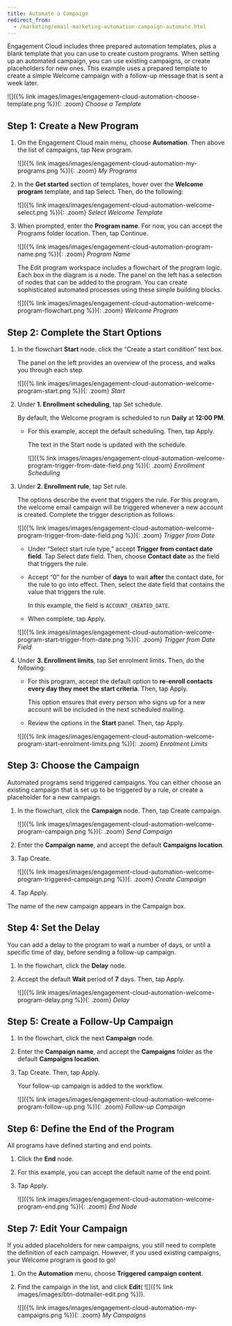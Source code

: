 ```yaml
---
title: Automate a Campaign
redirect_from: 
  - /marketing/email-marketing-automation-campaign-automate.html
---
```


Engagement Cloud includes three prepared automation templates, plus a blank template that you can use to create custom programs. When setting up an automated campaign, you can use existing campaigns, or create placeholders for new ones. This example uses a prepared template to create a simple Welcome campaign with a follow-up message that is sent a week later.

![]({% link images/images/engagement-cloud-automation-choose-template.png %}){: .zoom}
*Choose a Template*

## Step 1: Create a New Program

1. On the Engagement Cloud main menu, choose **Automation**. Then above the list of campaigns, tap <span class="btn">New program</span>.

    ![]({% link images/images/engagement-cloud-automation-my-programs.png %}){: .zoom}
    *My Programs*

1. In the **Get started** section of templates, hover over the **Welcome program** template, and tap <span class="btn">Select</span>. Then, do the following:

    ![]({% link images/images/engagement-cloud-automation-welcome-select.png %}){: .zoom}
    *Select Welcome Template*

1. When prompted, enter the **Program name**. For now, you can accept the Programs folder location. Then, tap <span class="btn">Continue</span>.

    ![]({% link images/images/engagement-cloud-automation-program-name.png %}){: .zoom}
    *Program Name*

    The Edit program workspace includes a flowchart of the program logic. Each box in the diagram is a node. The panel on the left has a selection of nodes that can be added to the program. You can create sophisticated automated processes using these simple building blocks.

    ![]({% link images/images/engagement-cloud-automation-welcome-program-flowchart.png %}){: .zoom}
    *Welcome Program*

## Step 2: Complete the Start Options

1. In the flowchart **Start** node. click the “Create a start condition” text box.

    The panel on the left provides an overview of the process, and walks you through each step.

    ![]({% link images/images/engagement-cloud-automation-welcome-program-start.png %}){: .zoom}
    *Start*

1. Under **1. Enrollment scheduling**, tap <span class="btn">Set schedule</span>.

    By default, the Welcome program is scheduled to run **Daily** at **12:00 PM**.

    * For this example, accept the default scheduling. Then, tap <span class="btn">Apply</span>.

        The text in the Start node is updated with the schedule.

        ![]({% link images/images/engagement-cloud-automation-welcome-program-trigger-from-date-field.png %}){: .zoom}
        *Enrollment Scheduling*

1. Under **2. Enrollment rule**, tap <span class="btn">Set rule</span>.

    The options describe the event that triggers the rule. For this program, the welcome email campaign will be triggered whenever a new account is created. Complete the trigger description as follows:

    ![]({% link images/images/engagement-cloud-automation-welcome-program-trigger-from-date-field.png %}){: .zoom}
    *Trigger from Date*

    * Under “Select start rule type,” accept **Trigger from contact date field**. Tap <span class="btn">Select date field</span>. Then, choose **Contact date** as the field that triggers the rule.

    * Accept “0” for the number of **days** to wait **after** the contact date, for the rule to go into effect. Then, select the date field that contains the value that triggers the rule.

        In this example, the field is `ACCOUNT_CREATED_DATE`.

    * When complete, tap <span class="btn">Apply</span>.

    ![]({% link images/images/engagement-cloud-automation-welcome-program-start-trigger-from-date.png %}){: .zoom}
    *Trigger from Date Field*

1. Under **3. Enrollment limits**, tap <span class="btn">Set enrolment limits</span>. Then, do the following:

    * For this program, accept the default option to **re-enroll contacts every day they meet the start criteria**. Then, tap <span class="btn">Apply</span>.

        This option ensures that every person who signs up for a new account will be included in the next scheduled mailing.

    * Review the options in the **Start** panel. Then, tap <span class="btn">Apply</span>.

    ![]({% link images/images/engagement-cloud-automation-welcome-program-start-enrolment-limits.png %}){: .zoom}
    *Enrolment Limits*

## Step 3: Choose the Campaign

Automated programs send triggered campaigns. You can either choose an existing campaign that is set up to be triggered by a rule, or create a placeholder for a new campaign.

1. In the flowchart, click the **Campaign** node. Then, tap <span class="btn">Create campaign</span>.

    ![]({% link images/images/engagement-cloud-automation-welcome-program-campaign.png %}){: .zoom}
    *Send Campaign*

1. Enter the **Campaign name**, and accept the default **Campaigns location**.

1. Tap <span class="btn">Create</span>.

    ![]({% link images/images/engagement-cloud-automation-welcome-program-triggered-campaign.png %}){: .zoom}
    *Create Campaign*

1. Tap <span class="btn">Apply</span>.

The name of the new campaign appears in the Campaign box.

## Step 4: Set the Delay

You can add a delay to the program to wait a number of days, or until a specific time of day, before sending a follow-up campaign.

1. In the flowchart, click the **Delay** node.

1. Accept the default **Wait** period of **7** days. Then, tap <span class="btn">Apply</span>.

    ![]({% link images/images/engagement-cloud-automation-welcome-program-delay.png %}){: .zoom}
    *Delay*

## Step 5: Create a Follow-Up Campaign

1. In the flowchart, click the next **Campaign** node.

1. Enter the **Campaign name**, and accept the **Campaigns** folder as the default **Campaigns location**.

1. Tap <span class="btn">Create</span>. Then, tap <span class="btn">Apply</span>.

    Your follow-up campaign is added to the workflow.

    ![]({% link images/images/engagement-cloud-automation-welcome-program-follow-up.png %}){: .zoom}
    *Follow-up Campaign*

## Step 6: Define the End of the Program

All programs have defined starting and end points.

1. Click the **End** node.

1. For this example, you can accept the default name of the end point.

1. Tap <span class="btn">Apply</span>.

    ![]({% link images/images/engagement-cloud-automation-welcome-program-end.png %}){: .zoom}
    *End Node*

## Step 7: Edit Your Campaign

If you added placeholders for new campaigns, you still need to complete the definition of each campaign. However, if you used existing campaigns, your Welcome program is good to go!

1. On the **Automation** menu, choose **Triggered campaign content**.

1. Find the campaign in the list, and click **Edit**( ![]({% link images/images/btn-dotmailer-edit.png %})).

    ![]({% link images/images/engagement-cloud-automation-my-campaigns.png %}){: .zoom}
    *My Campaigns*
